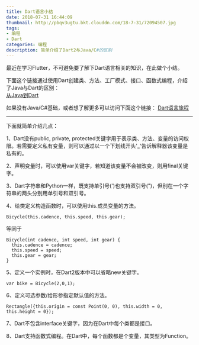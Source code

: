 ```yaml
---
title: Dart语言小结
date: 2018-07-31 16:44:09
thumbnail: http://pbqv3ugtu.bkt.clouddn.com/18-7-31/72094507.jpg
tags:
- 编程
- Dart
categories: 编程
description: 简单介绍了Dart2与Java/C#的区别
---
```


最近在学习Flutter，不可避免要了解下Dart语言相关的知识，在此做个小结。  

下面这个链接通过使用Dart创建类、方法、工厂模式、接口、函数式编程，介绍了Java与Dart的区别：  
[从Java到Dart](https://codelabs.developers.google.com/codelabs/from-java-to-dart/#0)  
<!--more-->

如果没有Java/C#基础，或者想了解更多可以访问下面这个链接：
[Dart语言旅程](https://www.dartlang.org/guides/language/language-tour)  

***  
下面就简单介绍几点：  

1、Dart没有public, private, protected关键字用于表示类、方法、变量的访问权限。若需要定义私有变量，则可以通过以一个下划线开头'_'告诉解释器该变量是私有的。  

2、声明变量时，可以使用var关键字，若知道该变量不会被改变，则用final关键字。 

3、Dart字符串和Python一样，既支持单引号(')也支持双引号(")，但别在一个字符串的两头分别用单引号和双引号。  

4、给类定义构造函数时，可以使用this.成员变量的方法。  

    Bicycle(this.cadence, this.speed, this.gear);  

等同于  

    Bicycle(int cadence, int speed, int gear) {
      this.cadence = cadence;
      this.speed = speed;
      this.gear = gear;
    }  

5、定义一个实例时，在Dart2版本中可以省略new关键字。  

    var bike = Bicycle(2,0,1);  

6、定义可选参数/给形参指定默认值的方法。  

    Rectangle({this.origin = const Point(0, 0), this.width = 0, this.height = 0});  

7、Dart不包含interface关键字，因为在Dart中每个类都是接口。  

8、Dart支持函数式编程。在Dart中，每个函数都是个变量，其类型为Function。  